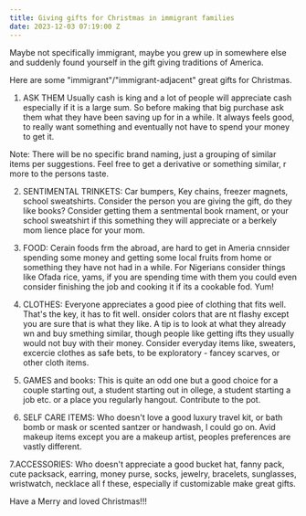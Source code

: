 ```yaml
---
title: Giving gifts for Christmas in immigrant families
date: 2023-12-03 07:19:00 Z
---
```


Maybe not specifically immigrant, maybe you grew up in somewhere else and suddenly found yourself in the gift giving traditions of America.

Here are some "immigrant"/"immigrant-adjacent" great gifts for Christmas.

1. ASK THEM
Usually cash is king and a lot of people will appreciate cash especially if it is a large sum. So before making that big purchase ask them what they have been saving up for in a while. It always feels good, to really want something and eventually not have to spend your money to get it.

Note: There will be no specific brand naming, just a grouping of similar items per suggestions. Feel free to get a derivative or something similar, r more to the persons taste.

2. SENTIMENTAL TRINKETS: Car bumpers, Key chains, freezer magnets, school sweatshirts. Consider the person you are giving the gift, do they like books? Consider getting them a sentmental book rnament, or your school sweatshirt if this something they will appreciate or a berkely mom lience place for your mom.

3. FOOD: Cerain foods frm the abroad, are hard to get in Ameria cnnsider spending some money and getting some local fruits from home or something they have not had in a while. For Nigerians consider things like Ofada rice, yams, if you are spending time with them you could even consider finishing the job and cooking it if its a cookable fod. Yum!

4. CLOTHES: Everyone appreciates a good piee of clothing that fits well. That's the key, it has to fit well. onsider colors that are nt flashy except you are sure that is what they like. A tip is to look at what they already wn and buy smething similar, though people like getting ifts they usually would not buy with their money. Consider everyday items like, sweaters, excercie clothes as safe bets, to be exploratory - fancey scarves, or other cloth items.

5. GAMES and books: This is quite an odd one but a good choice for a couple starting out, a student starting out in ollege, a student starting a job etc. or a place you regularly hangout. Contribute to the pot.

6. SELF CARE ITEMS: Who doesn't love a good luxury travel kit, or bath bomb or mask or scented santzer or handwash, I could go on. Avid makeup items except you are a makeup artist, peoples preferences are vastly different.

7.ACCESSORIES: Who doesn't appreciate a good bucket hat, fanny pack, cute packsack, earring, money purse, socks, jewelry, bracelets, sunglasses, wristwatch, necklace all f these, especially if customizable make great gifts.

Have a Merry and loved Christmas!!!